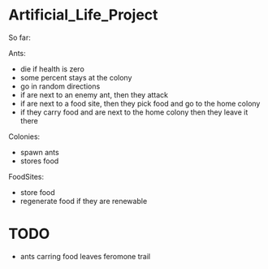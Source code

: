 # Artificial_Life_Project

So far:

Ants:
- die if health is zero
- some percent stays at the colony
- go in random directions
- if are next to an enemy ant, then they attack
- if are next to a food site, then they pick food and go to the home colony
- if they carry food and are next to the home colony then they leave it there

Colonies:
- spawn ants 
- stores food

FoodSites:
- store food
- regenerate food if they are renewable

# TODO
- ants carring food leaves feromone trail


